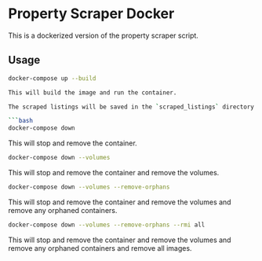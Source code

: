 # Property Scraper Docker

This is a dockerized version of the property scraper script.

## Usage

```bash
docker-compose up --build

This will build the image and run the container.

The scraped listings will be saved in the `scraped_listings` directory.

```bash
docker-compose down
```

This will stop and remove the container.

```bash
docker-compose down --volumes
```

This will stop and remove the container and remove the volumes.

```bash
docker-compose down --volumes --remove-orphans
```

This will stop and remove the container and remove the volumes and remove any orphaned containers.

```bash
docker-compose down --volumes --remove-orphans --rmi all
```

This will stop and remove the container and remove the volumes and remove any orphaned containers and remove all images.

